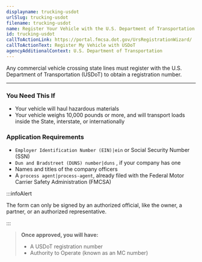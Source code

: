 ```yaml
---
displayname: trucking-usdot
urlSlug: trucking-usdot
filename: trucking-usdot
name: Register Your Vehicle with the U.S. Department of Transportation
id: trucking-usdot
callToActionLink: https://portal.fmcsa.dot.gov/UrsRegistrationWizard/
callToActionText: Register My Vehicle with USDoT
agencyAdditionalContext: U.S. Department of Transportation
---
```


Any commercial vehicle crossing state lines must register with the U.S. Department of Transportation (USDoT) to obtain a registration number.

---

### You Need This If

- Your vehicle will haul hazardous materials
- Your vehicle weighs 10,000 pounds or more, and will transport loads inside the State, interstate, or internationally

### Application Requirements

- `Employer Identification Number (EIN)|ein` or Social Security Number (SSN)
- `Dun and Bradstreet (DUNS) number|duns` , if your company has one
- Names and titles of the company officers
- A `process agent|process-agent`, already filed with the Federal Motor Carrier Safety Administration (FMCSA)

:::infoAlert

The form can only be signed by an authorized official, like the owner, a partner, or an authorized representative.

:::

> **Once approved, you will have:**
>
> - A USDoT registration number
> - Authority to Operate (known as an MC number)
